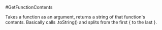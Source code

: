 #GetFunctionContents

Takes a function as an argument, returns a string of that function's contents.  Basically calls .toString() and splits from the first { to the last }.